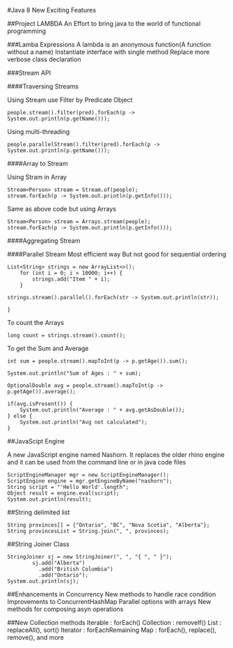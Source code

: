 #Java 8 New Exciting Features

##Project LAMBDA
An Effort to bring java to the world of functional programming

###Lamba Expressions
A lambda is an anonymous function(A function without a name)
Instantiate interface with single method
Replace more verbose class declaration

###Stream API

####Traversing Streams

Using Stream use Filter by Predicate Object

```
people.stream().filter(pred).forEach(p -> System.out.println(p.getName()));
```

Using multi-threading

```
people.parallelStream().filter(pred).forEach(p -> System.out.println(p.getName()));
```

####Array to Stream

Using Stram in Array

```
Stream<Person> stream = Stream.of(people);
stream.forEach(p -> System.out.println(p.getInfo()));
```

Same as above code but using Arrays

```
Stream<Person> stream = Arrays.stream(people);
stream.forEach(p -> System.out.println(p.getInfo()));
```

####Aggregating Stream

####Parallel Stream 
Most efficient way
But not good for sequential ordering

```
List<String> strings = new ArrayList<>();
	for (int i = 0; i < 10000; i++) {
		strings.add("Item " + i);
	}

strings.stream().parallel().forEach(str -> System.out.println(str));

}
```

To count the Arrays

```
long count = strings.stream().count();
```

To get the Sum and Average

```
int sum = people.stream().mapToInt(p -> p.getAge()).sum();
		
System.out.println("Sum of Ages : " + sum);

OptionalDouble avg = people.stream().mapToInt(p -> p.getAge()).average();

if(avg.isPresent()) {
	System.out.println("Average : " + avg.getAsDouble());
} else {
	System.out.println("Avg not calculated");
}
``` 

##JavaScipt Engine

A new JavaScript engine named Nashorn.
It replaces the older rhino engine and it can be used from the command line or in java code files

```
ScriptEngineManager mgr = new ScriptEngineManager();
ScriptEngine engine = mgr.getEngineByName("nashorn");
String script = "'Hello World'.length";
Object result = engine.eval(script);
System.out.println(result);
```


##String delimited list

```
String provinces[] = {"Ontario", "BC", "Nova Scotia", "Alberta"};
String provincesList = String.join(", ", provinces);
```

##String Joiner Class 

```		
StringJoiner sj = new StringJoiner(", ", "{ ", " }");
		sj.add("Alberta")
		  .add("British Columbia")
		  .add("Ontario");
System.out.println(sj);
```

##Enhancements in Concurrency
New methods to handle race condition
Improvements to ConcurrentHashMap
Parallel options with arrays
New methods for composing asyn operations

##New Collection methods
Iterable : forEach()
Collection : removeIf()
List : replaceAll(), sort()
Iterator : forEachRemaining
Map : forEach(), replace(), remove(), and more


